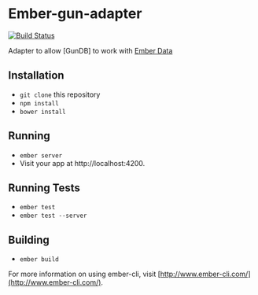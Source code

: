 # Ember-gun-adapter

[![Build Status](https://travis-ci.org/gundb/ember-cli-gundb.svg)](https://travis-ci.org/gundb/ember-cli-gundb)

Adapter to allow [GunDB] to work with [Ember Data](https://github.com/emberjs/data)

## Installation

* `git clone` this repository
* `npm install`
* `bower install`

## Running

* `ember server`
* Visit your app at http://localhost:4200.

## Running Tests

* `ember test`
* `ember test --server`

## Building

* `ember build`

For more information on using ember-cli, visit [http://www.ember-cli.com/](http://www.ember-cli.com/).
